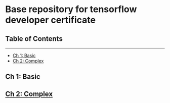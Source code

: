 # Base repository for tensorflow developer certificate

## Table of Contents
---

* [Ch 1: Basic](#ch-1)
* [Ch 2: Complex](#ch-2)

<a id="ch-1"></a>
## Ch 1: Basic

<a id="ch-2"></a>
## [Ch 2: Complex](#ch-2)